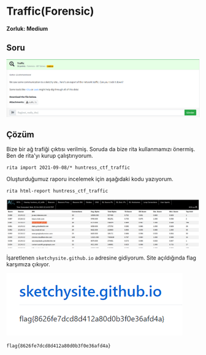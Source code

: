 # Traffic(Forensic)
#### Zorluk: Medium

## Soru
![Soru](https://github.com/K4lender/HuntressCTF23_WriteUps/blob/main/Forensics/Traffic/Traffic.png)

## Çözüm
Bize bir ağ trafiği çıktısı verilmiş. Soruda da bize rita kullanmamızı önermiş. Ben de rita'yı kurup çalıştırıyorum.

```
rita import 2021-09-08/* huntress_ctf_traffic
```

Oluşturduğumuz raporu incelemek için aşağıdaki kodu yazıyorum.

```
rita html-report huntress_ctf_traffic
```

![](https://github.com/K4lender/HuntressCTF23_WriteUps/blob/main/Forensics/Traffic/Screenshot_3.png)

İşaretlenen ```sketchysite.github.io``` adresine gidiyorum. Site açıldığında flag karşımıza çıkıyor.

![](https://github.com/K4lender/HuntressCTF23_WriteUps/blob/main/Forensics/Traffic/Screenshot_4.png)

```flag{8626fe7dcd8d412a80d0b3f0e36afd4a}```
